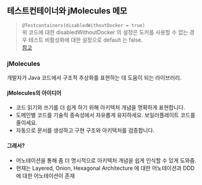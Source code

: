 ## 테스트컨테이너와 jMolecules 메모
> `@Testcontainers(disabledWithoutDocker = true)`  
> 위 코드에 대한 disabledWithoutDocker 의 설정은 도커를 사용할 수 없는 경우 테스트 비활성화에 대한 설정으로 default 는 false.  
> [참고](https://javadoc.io/doc/org.testcontainers/junit-jupiter/latest/org/testcontainers/junit/jupiter/Testcontainers.html)


### jMolecules
개발자가 Java 코드에서 구조적 추상화를 표현하는 데 도움이 되는 라이브러리.

#### jMolecules의 아이디어
- 코드 읽기와 쓰기를 더 쉽게 하기 위해 아키텍처 개념을 명확하게 표현합니다.
- 도메인별 코드를 기술적 종속성에서 자유롭게 유지하세요. 보일러플레이트 코드를 줄이세요.
- 자동으로 문서를 생성하고 구현 구조와 아키텍처를 검증합니다.

#### 그래서?
- 어노테이션을 통해 좀 더 명시적으로 아키텍처 개념을 쉽게 인식할 수 있게 도와줌.
- 현재는 Layered, Onion, Hexagonal Architecture 에 대한 어노테이션과 DDD 에 대한 어노테이션이 존재
